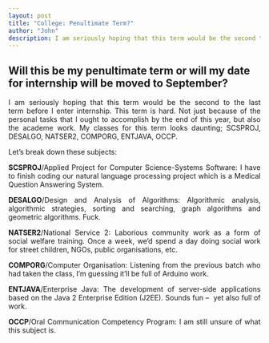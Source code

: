 ```yaml
---
layout: post
title: "College: Penultimate Term?"
author: "John"
description: I am seriously hoping that this term would be the second to the last term before I enter internship. This term is hard. Not just because of the personal tasks that I ought to accomplish by the end of this year, but also the academe work. My classes for this term looks daunting; SCSPROJ, DESALGO, NATSER2, COMPORG, ENTJAVA, OCCP.
---
```


<h2> Will this be my penultimate term or will my date for internship will be moved to September? </h2>

<p align="justify">I am seriously hoping that this term would be the second to the last term before I enter internship. This term is hard. Not just because of the personal tasks that I ought to accomplish by the end of this year, but also the academe work. My classes for this term looks daunting; SCSPROJ, DESALGO, NATSER2, COMPORG, ENTJAVA, OCCP.</p>

<p align="justify">Let’s break down these subjects:</p>
<!-- more -->  
<p align="justify"><strong>SCSPROJ</strong>/Applied Project for Computer Science-Systems Software: I have to finish coding our natural language processing project which is a Medical Question Answering System.</p>

<p align="justify"><strong>DESALGO</strong>/Design and Analysis of Algorithms: Algorithmic analysis, algorithmic strategies, sorting and searching, graph algorithms and geometric algorithms. Fuck.</p>

<p align="justify"><strong>NATSER2</strong>/National Service 2: Laborious community work as a form of social welfare training. Once a week, we’d spend a day doing social work for street children, NGOs, public organisations, etc.</p>

<p align="justify"><strong>COMPORG</strong>/Computer Organisation: Listening from the previous batch who had taken the class, I’m guessing it’ll be full of Arduino work.</p>

<p align="justify"><strong>ENTJAVA</strong>/Enterprise Java: The development of server-side applications based on the Java 2 Enterprise Edition (J2EE). Sounds fun –  yet also full of work.</p>

<p align="justify"><strong>OCCP</strong>/Oral Communication Competency Program: I am still unsure of what this subject is.</p>
